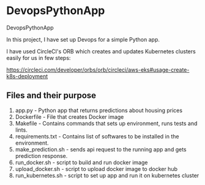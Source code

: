 # DevopsPythonApp
DevopsPythonApp

In this project, I have set up Devops for a simple Python app.

I have used CircleCI's ORB which creates and updates Kubernetes clusters easily for us in few steps:

https://circleci.com/developer/orbs/orb/circleci/aws-eks#usage-create-k8s-deployment

## Files and their purpose

1. app.py - Python app that returns predictions about housing prices
2. Dockerfile - File that creates Docker image
3. Makefile - Contains commands that sets up environment, runs tests and lints.
4. requirements.txt - Contains list of softwares to be installed in the environment.
5. make_prediction.sh - sends api request to the running app and gets prediction response.
6. run_docker.sh - script to build and run docker image
7. upload_docker.sh - script to upload docker image to docker hub
8. run_kubernetes.sh - script to set up app and run it on kubernetes cluster